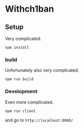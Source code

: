 # Withch1ban

## Setup
Very complicated.
```
npm install
```
### build
Unfortunately also very complicated.
```
npm run build
```

### Development
Even more complicated.
```
npm run client
```
and go to ```http://localhost:8080/```
